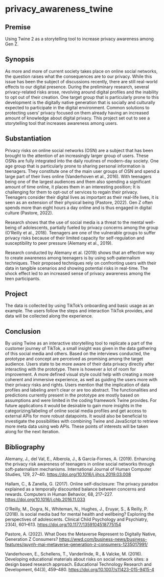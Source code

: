 # privacy_awareness_twine

## Premise
Using Twine 2 as a storytelling tool to increase privacy awareness among Gen Z.

## Synopsis
As more and more of current society takes place on online social networks, the question raises what the consequences are to our privacy. While this issue has been the subject of discussions recently, there are still real-world effects to our digital presence. During the preliminary research, several privacy-related risks arose, revolving around digital profiles and the inability to opt out of their creation. One target group that is particularly prone to this development is the digitally native generation that is socially and culturally expected to participate in the digital environment. Common solutions to protecting users’ privacy focused on them already having an increased amount of knowledge about digital privacy. This project set out to see a storytelling tool that increases awareness among users.

## Substantiation

Privacy risks on online social networks (OSN) are a subject that has been brought to the attention of an increasingly larger group of users. These OSNs are fully integrated into the daily routines of modern-day society. One age group that is particularly prone to sharing personal information is teenagers. They constitute one of the main user groups of OSN and spend a large part of their lives online (Vanderhoven et al., 2016). With teenagers being one of the largest audiences and them also spending a significant amount of time online, it places them in an interesting position; It is challenging for them to opt-out of services to regain their privacy. Teenagers consider their digital lives as important as their real-life lives, it is seen as an extension of their physical being (Pastore, 2022). Gen Z often spends more than eight hours a day online and is thus engaged in digital culture (Pastore, 2022).

Research shows that the use of social media is a threat to the mental well-being of adolescents, partially fueled by privacy concerns among the group (O’Reilly et al., 2018).  Teenagers are one of the vulnerable groups to suffer privacy risks because of their limited capacity for self-regulation and susceptibility to peer pressure (Alemany et al., 2019).

Research conducted by Alemany et al. (2019) shows that an effective way to create awareness among teenagers is by using soft-paternalism techniques. Their proposed techniques rely on confronting users with their data in tangible scenarios and showing potential risks in real-time. The shock effect led to an increased sense of privacy awareness among the teen participants.

## Project 
The data is collected by using TikTok’s onboarding and basic usage as an example. The users follow the steps and interaction TikTok provides, and data will be collected along the experience.

## Conclusion

By using Twine as an interactive storytelling tool to replicate a part of the customer journey of TikTok, a small insight was given in the data gathering of this social media and others. Based on the interviews conducted, the prototype and concept are perceived as promising among the target audience. Users state to be more aware of their data privacy directly after interacting with the prototype. There is however a lot of room for improvement. A more defined visual style could help with creating a more coherent and immersive experience, as well as guiding the users more with their privacy risks and rights. Users mention that the implication of data profiles and labeling aren’t clear or are too abstract. The functionalities and predictions currently present in the prototype are mostly based on assumptions and were limited in the coding framework Twine provides. For future applications it would be desirable to gain more insights in the categorizing/labeling of online social media profiles and get access to external APIs for more robust datapoints. It would also be beneficial to investigate the possibilities with combining Twine and JavaScript to retrieve more meta data using web APIs. These points of interests will be taken along for the next iteration.

## Bibliography

Alemany, J., del Val, E., Alberola, J., & García-Fornes, A. (2019). Enhancing the privacy risk awareness of teenagers in online social networks through soft-paternalism mechanisms. International Journal of Human Computer Studies, 129, 27–40. https://doi.org/10.1016/j.ijhcs.2019.03.008

Hallam, C., & Zanella, G. (2017). Online self-disclosure: The privacy paradox explained as a temporally discounted balance between concerns and rewards. Computers in Human Behavior, 68, 217–227. https://doi.org/10.1016/j.chb.2016.11.033

O’Reilly, M., Dogra, N., Whiteman, N., Hughes, J., Eruyar, S., & Reilly, P. (2018). Is social media bad for mental health and wellbeing? Exploring the perspectives of adolescents. Clinical Child Psychology and Psychiatry, 23(4), 601–613. https://doi.org/10.1177/1359104518775154

Pastore, A. (2022). What Does the Metaverse Represent to Digitally Native, Generation Z Consumers? https://wwd.com/business-news/business-features/quynh-mai-metaverse-generation-z-consumers-1235017991/

Vanderhoven, E., Schellens, T., Vanderlinde, R., & Valcke, M. (2016). Developing educational materials about risks on social network sites: a design based research approach. Educational Technology Research and Development, 64(3), 459–480. https://doi.org/10.1007/s11423-015-9415-4
